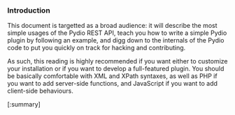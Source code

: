 ### Introduction

This document is targetted as a broad audience: it will describe the most simple usages of the Pydio REST API, teach you how to write a simple Pydio plugin by following an example, and digg down to the internals of the Pydio code to put you quickly on track for hacking and contributing. 

As such, this reading is highly recommended if you want either to customize your installation or if you want to develop a full-featured plugin. You should be basically comfortable with XML and XPath syntaxes, as well as PHP if you want to add server-side functions, and JavaScript if you want to add client-side behaviours.

[:summary]